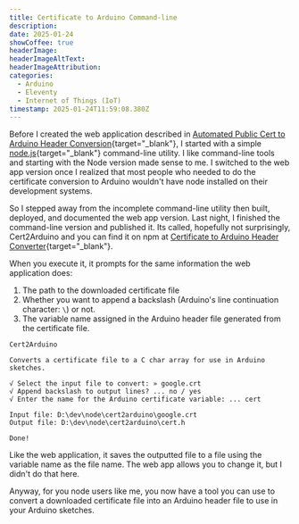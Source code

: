 ```yaml
---
title: Certificate to Arduino Command-line
description: 
date: 2025-01-24
showCoffee: true
headerImage: 
headerImageAltText: 
headerImageAttribution: 
categories:
  - Arduino
  - Eleventy
  - Internet of Things (IoT)
timestamp: 2025-01-24T11:59:08.380Z
---
```


Before I created the web application described in [Automated Public Cert to Arduino Header Conversion](/posts/2025/public-cert-arduino/){target="_blank"}, I started with a simple [node.js](https://nodejs.org/en){target="_blank"} command-line utility. I like command-line tools and starting with the Node version made sense to me. I switched to the web app version once I realized that most people who needed to do the certificate conversion to Arduino wouldn't have node installed on their development systems. 

So I stepped away from the incomplete command-line utility then built, deployed, and documented the web app version. Last night, I finished the command-line version and published it. Its called, hopefully not surprisingly, Cert2Arduino and you can find it on npm at [Certificate to Arduino Header Converter](https://www.npmjs.com/package/cert2arduino){target="_blank"}.

When you execute it, it prompts for the same information the web application does:

1. The path to the downloaded certificate file
2. Whether you want to append a backslash (Arduino's line continuation character: `\`) or not.
3. The variable name assigned in the Arduino header file generated from the certificate file.


```text
Cert2Arduino

Converts a certificate file to a C char array for use in Arduino sketches.

√ Select the input file to convert: » google.crt
√ Append backslash to output lines? ... no / yes
√ Enter the name for the Arduino certificate variable: ... cert

Input file: D:\dev\node\cert2arduino\google.crt
Output file: D:\dev\node\cert2arduino\cert.h

Done!
```

Like the web application, it saves the outputted file to a file using the variable name as the file name. The web app allows you to change it, but I didn't do that here. 

Anyway, for you node users like me, you now have a tool you can use to convert a downloaded certificate file into an Arduino header file to use in your Arduino sketches.
